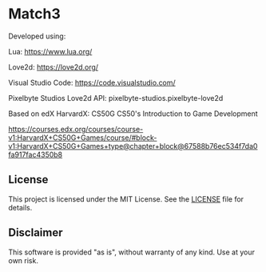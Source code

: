 # Match3
 
Developed using:

 Lua: https://www.lua.org/

 Love2d: https://love2d.org/

 Visual Studio Code: https://code.visualstudio.com/

 Pixelbyte Studios Love2d API: pixelbyte-studios.pixelbyte-love2d

Based on edX HarvardX: CS50G CS50's Introduction to Game Development

https://courses.edx.org/courses/course-v1:HarvardX+CS50G+Games/course/#block-v1:HarvardX+CS50G+Games+type@chapter+block@67588b76ec534f7da0fa917fac4350b8

## License

This project is licensed under the MIT License. See the [LICENSE](LICENSE) file for details.

## Disclaimer

This software is provided "as is", without warranty of any kind. Use at your own risk.
